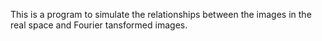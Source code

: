 This is a program to simulate the relationships between the images in the real space and Fourier tansformed images.
